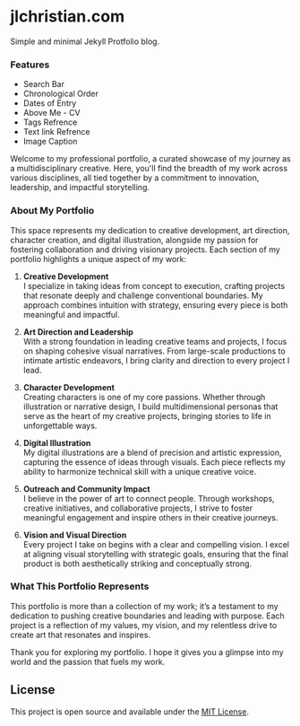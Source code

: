 # jlchristian.com 

Simple and minimal Jekyll Protfolio blog. 

### Features

* Search Bar
* Chronological Order
* Dates of Entry 
* Above Me - CV
* Tags Refrence 
* Text link Refrence
* Image Caption

Welcome to my professional portfolio, a curated showcase of my journey as a multidisciplinary creative. Here, you'll find the breadth of my work across various disciplines, all tied together by a commitment to innovation, leadership, and impactful storytelling.

### About My Portfolio  

This space represents my dedication to creative development, art direction, character creation, and digital illustration, alongside my passion for fostering collaboration and driving visionary projects. Each section of my portfolio highlights a unique aspect of my work:

1. **Creative Development**  
   I specialize in taking ideas from concept to execution, crafting projects that resonate deeply and challenge conventional boundaries. My approach combines intuition with strategy, ensuring every piece is both meaningful and impactful.  

2. **Art Direction and Leadership**  
   With a strong foundation in leading creative teams and projects, I focus on shaping cohesive visual narratives. From large-scale productions to intimate artistic endeavors, I bring clarity and direction to every project I lead.  

3. **Character Development**  
   Creating characters is one of my core passions. Whether through illustration or narrative design, I build multidimensional personas that serve as the heart of my creative projects, bringing stories to life in unforgettable ways.  

4. **Digital Illustration**  
   My digital illustrations are a blend of precision and artistic expression, capturing the essence of ideas through visuals. Each piece reflects my ability to harmonize technical skill with a unique creative voice.  

5. **Outreach and Community Impact**  
   I believe in the power of art to connect people. Through workshops, creative initiatives, and collaborative projects, I strive to foster meaningful engagement and inspire others in their creative journeys.  

6. **Vision and Visual Direction**  
   Every project I take on begins with a clear and compelling vision. I excel at aligning visual storytelling with strategic goals, ensuring that the final product is both aesthetically striking and conceptually strong.  

### What This Portfolio Represents  

This portfolio is more than a collection of my work; it’s a testament to my dedication to pushing creative boundaries and leading with purpose. Each project is a reflection of my values, my vision, and my relentless drive to create art that resonates and inspires.  

Thank you for exploring my portfolio. I hope it gives you a glimpse into my world and the passion that fuels my work.

## License

This project is open source and available under the [MIT License](LICENSE.md).
